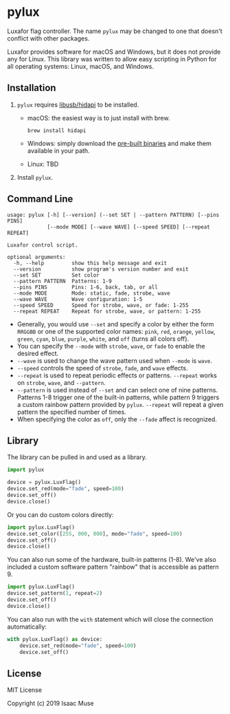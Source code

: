 # pylux

Luxafor flag controller. The name `pylux` may be changed to one that doesn't conflict with other packages.

Luxafor provides software for macOS and Windows, but it does not provide any for Linux. This library was written to
allow easy scripting in Python for all operating systems: Linux, macOS, and Windows.

## Installation

1. `pylux` requires [libusb/hidapi](https://github.com/libusb/hidapi) to be installed.

    - macOS: the easiest way is to just install with brew.

        ```
        brew install hidapi
        ```

    - Windows: simply download the [pre-built binaries](https://github.com/libusb/hidapi/releases) and make them
      available in your path.

    - Linux: TBD

2. Install `pylux`.

## Command Line

```
usage: pylux [-h] [--version] (--set SET | --pattern PATTERN) [--pins PINS]
             [--mode MODE] [--wave WAVE] [--speed SPEED] [--repeat REPEAT]

Luxafor control script.

optional arguments:
  -h, --help         show this help message and exit
  --version          show program's version number and exit
  --set SET          Set color
  --pattern PATTERN  Patterns: 1-9
  --pins PINS        Pins: 1-6, back, tab, or all
  --mode MODE        Mode: static, fade, strobe, wave
  --wave WAVE        Wave configuration: 1-5
  --speed SPEED      Speed for strobe, wave, or fade: 1-255
  --repeat REPEAT    Repeat for strobe, wave, or pattern: 1-255
```

- Generally, you would use `--set` and specify a color by either the form `RRGGBB` or one of the supported color names:
  `pink`, `red`, `orange`, `yellow`, `green`, `cyan`, `blue`, `purple`, `white`, and `off` (turns all colors off).
- You can specify the `--mode` with `strobe`, `wave`, or `fade` to enable the desired effect.
- `--wave` is used to change the wave pattern used when `--mode` is `wave`.
- `--speed` controls the speed of `strobe`, `fade`, and `wave` effects.
- `--repeat` is used to repeat periodic effects or patterns. `--repeat` works on `strobe`, `wave`, and `--pattern`.
- `--pattern` is used instead of `--set` and can select one of nine patterns. Patterns 1-8 trigger one of the built-in
  patterns, while pattern 9 triggers a custom rainbow pattern provided by `pylux`. `--repeat` will repeat a given
  pattern the specified number of times.
- When specifying the color as `off`, only the `--fade` affect is recognized.

## Library

The library can be pulled in and used as a library.

```py
import pylux

device = pylux.LuxFlag()
device.set_red(mode="fade", speed=100)
device.set_off()
device.close()
```

Or you can do custom colors directly:

```py
import pylux.LuxFlag()
device.set_color([255, 000, 000], mode="fade", speed=100)
device.set_off()
device.close()
```

You can also run some of the hardware, built-in patterns (1-8). We've also included a custom software pattern "rainbow"
that is accessible as pattern 9.

```py
import pylux.LuxFlag()
device.set_pattern(1, repeat=2)
device.set_off()
device.close()
```

You can also run with the `with` statement which will close the connection automatically:

```py
with pylux.LuxFlag() as device:
    device.set_red(mode="fade", speed=100)
    device.set_off()
```

## License

MIT License

Copyright (c) 2019 Isaac Muse
